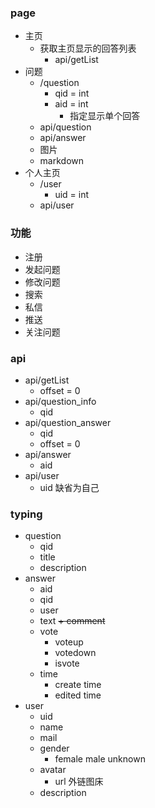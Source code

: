 ### page
+ 主页
  + 获取主页显示的回答列表
    + api/getList
+ 问题
  + /question
    + qid = int
    + aid = int
      + 指定显示单个回答
  + api/question
  + api/answer
  + 图片
  + markdown
+ 个人主页
  + /user
    + uid = int
  + api/user

### 功能
+ 注册
+ 发起问题
+ 修改问题
+ 搜索
+ 私信
+ 推送
+ 关注问题

### api
+ api/getList
  + offset = 0
+ api/question_info
  + qid
+ api/question_answer
  + qid
  + offset = 0
+ api/answer
  + aid
+ api/user
  + uid 缺省为自己

### typing
+ question
  + qid
  + title
  + description
+ answer
  + aid
  + qid
  + user
  + text
  ~~+ comment~~
  + vote
    + voteup
    + votedown
    + isvote
  + time 
    + create time
    + edited time
+ user
  + uid
  + name
  + mail
  + gender
    + female male unknown
  + avatar
    + url 外链图床
  + description
